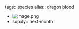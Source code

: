tags:: species
alias:: dragon blood

- ![image.png](https://peach-geographical-bat-397.mypinata.cloud/ipfs/QmPJcxCZVSvuGiSSdEWcg5Ci4UDrNW2yBMBFru6Vdgiw43)
- supply:: next-month